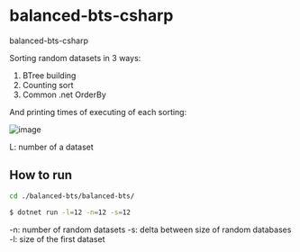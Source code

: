 # balanced-bts-csharp
balanced-bts-csharp

Sorting random datasets in 3 ways:
1. BTree building
2. Counting sort
3. Common .net OrderBy

And printing times of executing of each sorting:

![image](https://user-images.githubusercontent.com/112312750/200671323-f61fe5b3-4050-4c0f-9332-d64e3c71e1be.png)

L: number of a dataset

## How to run

```bash
cd ./balanced-bts/balanced-bts/

$ dotnet run -l=12 -n=12 -s=12
```

-n: number of random datasets
-s: delta between size of random databases
-l: size of the first dataset
